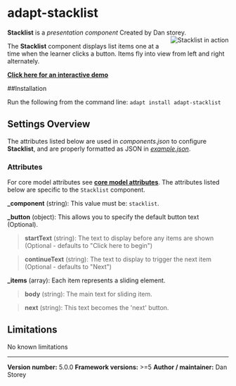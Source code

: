 # adapt-stacklist

**Stacklist** is a *presentation component* Created by Dan storey.
<img align="right" src="https://raw.githubusercontent.com/danielstorey/assets/master/stacklist-demo.png" alt="Stacklist in action">

The **Stacklist** component displays list items one at a time when the learner clicks a button. Items fly into view from left and right alternately.

[**Click here for an interactive demo**](https://danielstorey.github.io/adapt-demo-course/#/id/co-main)

##Installation

Run the following from the command line: `adapt install adapt-stacklist`

## Settings Overview

The attributes listed below are used in *components.json* to configure **Stacklist**, and are properly formatted as JSON in [*example.json*](https://github.com/danielstorey/adapt-stacklist/example.json).

### Attributes

For core model attributes see [**core model attributes**](https://github.com/adaptlearning/adapt_framework/wiki/Core-model-attributes). The attributes listed below are specific to the `Stacklist` component.

**_component** (string): This value must be: `stacklist`.

**_button** (object): This allows you to specify the default button text (Optional).

>**startText** (string): The text to display before any items are shown (Optional - defaults to "Click here to begin")

>**continueText** (string): The text to display to trigger the next item (Optional - defaults to "Next")

**_items** (array): Each item represents a sliding element.

>**body** (string): The main text for sliding item.

>**next** (string): This text becomes the 'next' button.

## Limitations

No known limitations

----------------------------
**Version number:**  5.0.0
**Framework versions:**  >=5
**Author / maintainer:** Dan Storey
